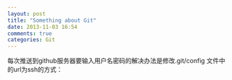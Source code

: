 ```yaml
---
layout: post
title: "Something about Git"
date: 2013-11-03 16:54
comments: true
categories: Git 
---
```

  每次推送到github服务器要输入用户名密码的解决办法是修改.git/config 文件中的url为ssh的方式：
  
